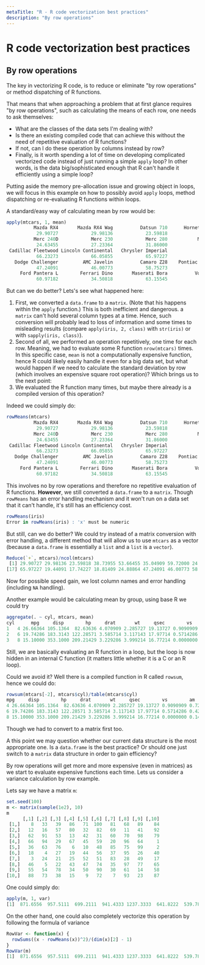 ```yaml
---
metaTitle: "R - R code vectorization best practices"
description: "By row operations"
---
```


# R code vectorization best practices



## By row operations


The key in vectorizing R code, is to reduce or eliminate "by row operations" or method dispatching of R functions.

That means that when approaching a problem that at first glance requires "by row operations", such as calculating the means of each row, one needs to ask themselves:

- What are the classes of the data sets I'm dealing with?
- Is there an existing compiled code that can achieve this without the need of repetitive evaluation of R functions?
- If not, can I do these operation by columns instead by row?
- Finally, is it worth spending a lot of time on developing complicated vectorized code instead of just running a simple `apply` loop? In other words, is the data big/sophisticated enough that R can't handle it efficiently using a simple loop?

Putting aside the memory pre-allocation issue and growing object in loops, we will focus in this example on how to possibly avoid `apply` loops, method dispatching or re-evaluating R functions within loops.

A standard/easy way of calculating mean by row would be:

```r
apply(mtcars, 1, mean)
          Mazda RX4       Mazda RX4 Wag          Datsun 710      Hornet 4 Drive   Hornet Sportabout             Valiant          Duster 360 
           29.90727            29.98136            23.59818            38.73955            53.66455            35.04909            59.72000 
          Merc 240D            Merc 230            Merc 280           Merc 280C          Merc 450SE          Merc 450SL         Merc 450SLC 
           24.63455            27.23364            31.86000            31.78727            46.43091            46.50000            46.35000 
 Cadillac Fleetwood Lincoln Continental   Chrysler Imperial            Fiat 128         Honda Civic      Toyota Corolla       Toyota Corona 
           66.23273            66.05855            65.97227            19.44091            17.74227            18.81409            24.88864 
   Dodge Challenger         AMC Javelin          Camaro Z28    Pontiac Firebird           Fiat X1-9       Porsche 914-2        Lotus Europa 
           47.24091            46.00773            58.75273            57.37955            18.92864            24.77909            24.88027 
     Ford Pantera L        Ferrari Dino       Maserati Bora          Volvo 142E 
           60.97182            34.50818            63.15545            26.26273 

```

But can we do better? Lets's see what happened here:

1. First, we converted a `data.frame` to a `matrix`. (Note that his happens within the `apply` function.) This is both inefficient and dangerous. a `matrix` can't hold several column types at a time. Hence, such conversion will probably lead to loss of information and some times to misleading results (compare `apply(iris, 2, class)` with `str(iris)` or with `sapply(iris, class)`).
1. Second of all, we performed an operation repetitively, one time for each row. Meaning, we had to evaluate some R function `nrow(mtcars)` times. In this specific case, `mean` is not a computationally expensive function, hence R could likely easily handle it even for a big data set, but what would happen if we need to calculate the standard deviation by row (which involves an expensive square root operation)? Which brings us to the next point:
1. We evaluated the R function many times, but maybe there already is a compiled version of this operation?

Indeed we could simply do:

```r
rowMeans(mtcars)
          Mazda RX4       Mazda RX4 Wag          Datsun 710      Hornet 4 Drive   Hornet Sportabout             Valiant          Duster 360 
           29.90727            29.98136            23.59818            38.73955            53.66455            35.04909            59.72000 
          Merc 240D            Merc 230            Merc 280           Merc 280C          Merc 450SE          Merc 450SL         Merc 450SLC 
           24.63455            27.23364            31.86000            31.78727            46.43091            46.50000            46.35000 
 Cadillac Fleetwood Lincoln Continental   Chrysler Imperial            Fiat 128         Honda Civic      Toyota Corolla       Toyota Corona 
           66.23273            66.05855            65.97227            19.44091            17.74227            18.81409            24.88864 
   Dodge Challenger         AMC Javelin          Camaro Z28    Pontiac Firebird           Fiat X1-9       Porsche 914-2        Lotus Europa 
           47.24091            46.00773            58.75273            57.37955            18.92864            24.77909            24.88027 
     Ford Pantera L        Ferrari Dino       Maserati Bora          Volvo 142E 
           60.97182            34.50818            63.15545            26.26273 

```

This involves no by row operations and therefore no repetitive evaluation of R functions. **However**, we still converted a `data.frame` to a `matrix`. Though `rowMeans` has an error handling mechanism and it won't run on a data set that it can't handle, it's still has an efficiency cost.

```r
rowMeans(iris)
Error in rowMeans(iris) : 'x' must be numeric

```

But still, can we do better? We could try instead of a matrix conversion with error handling, a different method that will allow us to use `mtcars` as a vector (because a `data.frame` is essentially a `list` and a `list` is a `vector`).

```r
Reduce(`+`, mtcars)/ncol(mtcars)
 [1] 29.90727 29.98136 23.59818 38.73955 53.66455 35.04909 59.72000 24.63455 27.23364 31.86000 31.78727 46.43091 46.50000 46.35000 66.23273 66.05855
[17] 65.97227 19.44091 17.74227 18.81409 24.88864 47.24091 46.00773 58.75273 57.37955 18.92864 24.77909 24.88027 60.97182 34.50818 63.15545 26.26273

```

Now for possible speed gain, we lost column names and error handling (including `NA` handling).

Another example would be calculating mean by group, using base R we could try

```r
aggregate(. ~ cyl, mtcars, mean)
cyl      mpg     disp        hp     drat       wt     qsec        vs        am     gear     carb
1   4 26.66364 105.1364  82.63636 4.070909 2.285727 19.13727 0.9090909 0.7272727 4.090909 1.545455
2   6 19.74286 183.3143 122.28571 3.585714 3.117143 17.97714 0.5714286 0.4285714 3.857143 3.428571
3   8 15.10000 353.1000 209.21429 3.229286 3.999214 16.77214 0.0000000 0.1428571 3.285714 3.500000

```

Still, we are basically evaluating an R function in a loop, but the loop is now hidden in an internal C function (it matters little whether it is a C or an R loop).

Could we avoid it? Well there is a compiled function in R called `rowsum`, hence we could do:

```r
rowsum(mtcars[-2], mtcars$cyl)/table(mtcars$cyl)
mpg     disp        hp     drat       wt     qsec        vs        am     gear     carb
4 26.66364 105.1364  82.63636 4.070909 2.285727 19.13727 0.9090909 0.7272727 4.090909 1.545455
6 19.74286 183.3143 122.28571 3.585714 3.117143 17.97714 0.5714286 0.4285714 3.857143 3.428571
8 15.10000 353.1000 209.21429 3.229286 3.999214 16.77214 0.0000000 0.1428571 3.285714 3.500000

```

Though we had to convert to a matrix first too.

A this point we may question whether our current data structure is the most appropriate one. Is a `data.frame` is the best practice? Or should one just switch to a `matrix` data structure in order to gain efficiency?

By row operations will get more and more expensive (even in matrices) as we start to evaluate expensive functions each time. Lets us consider a variance calculation by row example.

Lets say we have a matrix `m`:

```r
set.seed(100)
m <- matrix(sample(1e2), 10)
m
      [,1] [,2] [,3] [,4] [,5] [,6] [,7] [,8] [,9] [,10]
 [1,]    8   33   39   86   71  100   81   68   89    84
 [2,]   12   16   57   80   32   82   69   11   41    92
 [3,]   62   91   53   13   42   31   60   70   98    79
 [4,]   66   94   29   67   45   59   20   96   64     1
 [5,]   36   63   76    6   10   48   85   75   99     2
 [6,]   18    4   27   19   44   56   37   95   26    40
 [7,]    3   24   21   25   52   51   83   28   49    17
 [8,]   46    5   22   43   47   74   35   97   77    65
 [9,]   55   54   78   34   50   90   30   61   14    58
[10,]   88   73   38   15    9   72    7   93   23    87

```

One could simply do:

```r
apply(m, 1, var)
[1]  871.6556  957.5111  699.2111  941.4333 1237.3333  641.8222  539.7889  759.4333  500.4889 1255.6111

```

On the other hand, one could also completely vectorize this operation by following the formula of variance

```r
RowVar <- function(x) {
  rowSums((x - rowMeans(x))^2)/(dim(x)[2] - 1)
}
RowVar(m)
[1]  871.6556  957.5111  699.2111  941.4333 1237.3333  641.8222  539.7889  759.4333  500.4889 1255.6111

```


